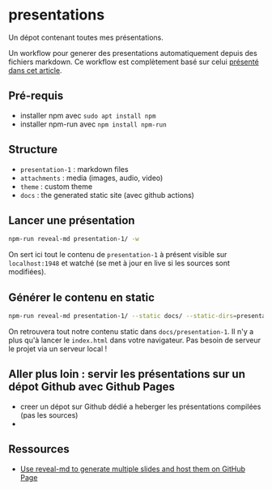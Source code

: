 # presentations

Un dépot contenant toutes mes présentations.

Un workflow pour generer des presentations automatiquement depuis des fichiers markdown. Ce workflow est complètement basé sur celui [présenté dans cet article](https://blog.hanklu.tw/post/2021/use-reveal-md-to-generate-multiple-slides-and-host-them-on-github-page/).

## Pré-requis

- installer npm avec `sudo apt install npm`
- installer npm-run avec `npm install npm-run`

## Structure

- `presentation-1` : markdown files
 - `attachments` : media (images, audio, video)
- `theme` : custom theme
- `docs` : the generated static site (avec github actions)

## Lancer une présentation

~~~bash
npm-run reveal-md presentation-1/ -w
~~~

On sert ici tout le contenu de `presentation-1` à présent visible sur `localhost:1948` et watché (se met à jour en live si les sources sont modifiées).

## Générer le contenu en static

~~~bash
npm-run reveal-md presentation-1/ --static docs/ --static-dirs=presentation-1/attachments
~~~

On retrouvera tout notre contenu static dans `docs/presentation-1`. Il n'y a plus qu'à lancer le `index.html` dans votre navigateur. Pas besoin de serveur le projet via un serveur local !

## Aller plus loin : servir les présentations sur un dépot Github avec Github Pages

- creer un dépot sur Github dédié a heberger les présentations compilées (pas les sources)
- 



## Ressources

- [Use reveal-md to generate multiple slides and host them on GitHub Page](https://blog.hanklu.tw/post/2021/use-reveal-md-to-generate-multiple-slides-and-host-them-on-github-page/)
